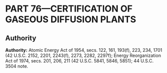 # PART 76—CERTIFICATION OF GASEOUS DIFFUSION PLANTS


## Authority

**Authority:** Atomic Energy Act of 1954, secs. 122, 161, 193(f), 223, 234, 1701 (42 U.S.C. 2152, 2201, 2243(f), 2273, 2282, 2297f); Energy Reorganization Act of 1974, secs. 201, 206, 211 (42 U.S.C. 5841, 5846, 5851); 44 U.S.C. 3504 note.


